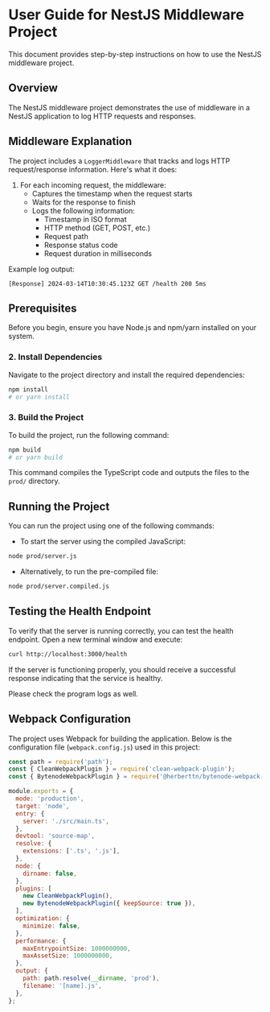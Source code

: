 # User Guide for NestJS Middleware Project

This document provides step-by-step instructions on how to use the NestJS middleware project.

## Overview

The NestJS middleware project demonstrates the use of middleware in a NestJS application to log HTTP requests and responses.

## Middleware Explanation

The project includes a `LoggerMiddleware` that tracks and logs HTTP request/response information. Here's what it does:

1. For each incoming request, the middleware:
   - Captures the timestamp when the request starts
   - Waits for the response to finish
   - Logs the following information:
     - Timestamp in ISO format
     - HTTP method (GET, POST, etc.)
     - Request path
     - Response status code
     - Request duration in milliseconds

Example log output:
```
[Response] 2024-03-14T10:30:45.123Z GET /health 200 5ms
```

## Prerequisites

Before you begin, ensure you have Node.js and npm/yarn installed on your system.

### 2. Install Dependencies

Navigate to the project directory and install the required dependencies:

```bash
npm install
# or yarn install
```

### 3. Build the Project

To build the project, run the following command:

```bash
npm build
# or yarn build
```

This command compiles the TypeScript code and outputs the files to the `prod/` directory.

## Running the Project

You can run the project using one of the following commands:

- To start the server using the compiled JavaScript:

```bash
node prod/server.js
```

- Alternatively, to run the pre-compiled file:

```bash
node prod/server.compiled.js
```


## Testing the Health Endpoint

To verify that the server is running correctly, you can test the health endpoint. Open a new terminal window and execute:

```bash
curl http://localhost:3000/health
```

If the server is functioning properly, you should receive a successful response indicating that the service is healthy.

Please check the program logs as well.

## Webpack Configuration

The project uses Webpack for building the application. Below is the configuration file (`webpack.config.js`) used in this project:

```javascript
const path = require('path');
const { CleanWebpackPlugin } = require('clean-webpack-plugin');
const { BytenodeWebpackPlugin } = require('@herberttn/bytenode-webpack-plugin');

module.exports = {
  mode: 'production',
  target: 'node',
  entry: {
    server: './src/main.ts',
  },
  devtool: 'source-map',
  resolve: {
    extensions: ['.ts', '.js'],
  },
  node: {
    dirname: false,
  },
  plugins: [
    new CleanWebpackPlugin(),
    new BytenodeWebpackPlugin({ keepSource: true }),
  ],
  optimization: {
    minimize: false,
  },
  performance: {
    maxEntrypointSize: 1000000000,
    maxAssetSize: 1000000000,
  },
  output: {
    path: path.resolve(__dirname, 'prod'),
    filename: '[name].js',
  },
};
```